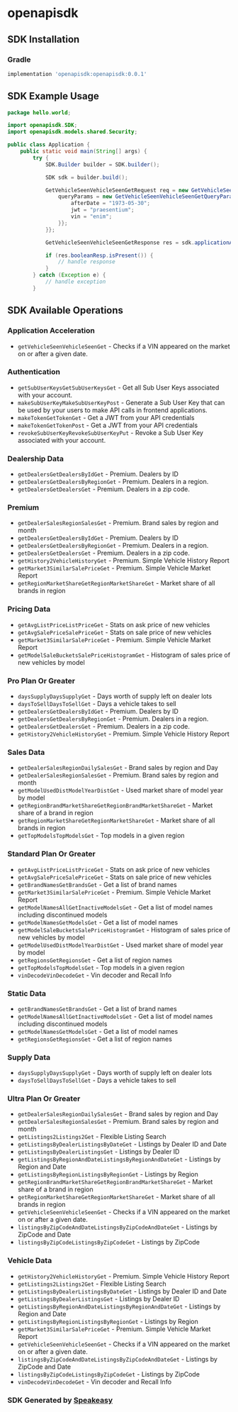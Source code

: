 # openapisdk

<!-- Start SDK Installation -->
## SDK Installation

### Gradle

```groovy
implementation 'openapisdk:openapisdk:0.0.1'
```
<!-- End SDK Installation -->

## SDK Example Usage
<!-- Start SDK Example Usage -->
```java
package hello.world;

import openapisdk.SDK;
import openapisdk.models.shared.Security;

public class Application {
    public static void main(String[] args) {
        try {
            SDK.Builder builder = SDK.builder();

            SDK sdk = builder.build();

            GetVehicleSeenVehicleSeenGetRequest req = new GetVehicleSeenVehicleSeenGetRequest() {{
                queryParams = new GetVehicleSeenVehicleSeenGetQueryParams() {{
                    afterDate = "1973-05-30";
                    jwt = "praesentium";
                    vin = "enim";
                }};
            }};

            GetVehicleSeenVehicleSeenGetResponse res = sdk.applicationAcceleration.getVehicleSeenVehicleSeenGet(req);

            if (res.booleanResp.isPresent()) {
                // handle response
            }
        } catch (Exception e) {
            // handle exception
        }
```
<!-- End SDK Example Usage -->

<!-- Start SDK Available Operations -->
## SDK Available Operations

### Application Acceleration

* `getVehicleSeenVehicleSeenGet` - Checks if a VIN appeared on the market on or after a given date.

### Authentication

* `getSubUserKeysGetSubUserKeysGet` - Get all Sub User Keys associated with your account.
* `makeSubUserKeyMakeSubUserKeyPost` - Generate a Sub User Key that can be used by your users to make API calls in frontend applications.
* `makeTokenGetTokenGet` - Get a JWT from your API credentials
* `makeTokenGetTokenPost` - Get a JWT from your API credentials
* `revokeSubUserKeyRevokeSubUserKeyPut` - Revoke a Sub User Key associated with your account.

### Dealership Data

* `getDealersGetDealersByIdGet` - Premium. Dealers by ID
* `getDealersGetDealersByRegionGet` - Premium. Dealers in a region.
* `getDealersGetDealersGet` - Premium. Dealers in a zip code.

### Premium

* `getDealerSalesRegionSalesGet` - Premium. Brand sales by region and month
* `getDealersGetDealersByIdGet` - Premium. Dealers by ID
* `getDealersGetDealersByRegionGet` - Premium. Dealers in a region.
* `getDealersGetDealersGet` - Premium. Dealers in a zip code.
* `getHistory2VehicleHistoryGet` - Premium. Simple Vehicle History Report
* `getMarket3SimilarSalePriceGet` - Premium. Simple Vehicle Market Report
* `getRegionMarketShareGetRegionMarketShareGet` - Market share of all brands in region

### Pricing Data

* `getAvgListPriceListPriceGet` - Stats on ask price of new vehicles
* `getAvgSalePriceSalePriceGet` - Stats on sale price of new vehicles
* `getMarket3SimilarSalePriceGet` - Premium. Simple Vehicle Market Report
* `getModelSaleBucketsSalePriceHistogramGet` - Histogram of sales price of new vehicles by model

### Pro Plan Or Greater

* `daysSupplyDaysSupplyGet` - Days worth of supply left on dealer lots
* `daysToSellDaysToSellGet` - Days a vehicle takes to sell
* `getDealersGetDealersByIdGet` - Premium. Dealers by ID
* `getDealersGetDealersByRegionGet` - Premium. Dealers in a region.
* `getDealersGetDealersGet` - Premium. Dealers in a zip code.
* `getHistory2VehicleHistoryGet` - Premium. Simple Vehicle History Report

### Sales Data

* `getDealerSalesRegionDailySalesGet` - Brand sales by region and Day
* `getDealerSalesRegionSalesGet` - Premium. Brand sales by region and month
* `getModelUsedDistModelYearDistGet` - Used market share of model year by model
* `getRegionBrandMarketShareGetRegionBrandMarketShareGet` - Market share of a brand in region
* `getRegionMarketShareGetRegionMarketShareGet` - Market share of all brands in region
* `getTopModelsTopModelsGet` - Top models in a given region

### Standard Plan Or Greater

* `getAvgListPriceListPriceGet` - Stats on ask price of new vehicles
* `getAvgSalePriceSalePriceGet` - Stats on sale price of new vehicles
* `getBrandNamesGetBrandsGet` - Get a list of brand names
* `getMarket3SimilarSalePriceGet` - Premium. Simple Vehicle Market Report
* `getModelNamesAllGetInactiveModelsGet` - Get a list of model names including discontinued models
* `getModelNamesGetModelsGet` - Get a list of model names
* `getModelSaleBucketsSalePriceHistogramGet` - Histogram of sales price of new vehicles by model
* `getModelUsedDistModelYearDistGet` - Used market share of model year by model
* `getRegionsGetRegionsGet` - Get a list of region names
* `getTopModelsTopModelsGet` - Top models in a given region
* `vinDecodeVinDecodeGet` - Vin decoder and Recall Info

### Static Data

* `getBrandNamesGetBrandsGet` - Get a list of brand names
* `getModelNamesAllGetInactiveModelsGet` - Get a list of model names including discontinued models
* `getModelNamesGetModelsGet` - Get a list of model names
* `getRegionsGetRegionsGet` - Get a list of region names

### Supply Data

* `daysSupplyDaysSupplyGet` - Days worth of supply left on dealer lots
* `daysToSellDaysToSellGet` - Days a vehicle takes to sell

### Ultra Plan Or Greater

* `getDealerSalesRegionDailySalesGet` - Brand sales by region and Day
* `getDealerSalesRegionSalesGet` - Premium. Brand sales by region and month
* `getListings2Listings2Get` - Flexible Listing Search
* `getListingsByDealerListingsByDateGet` - Listings by Dealer ID and Date
* `getListingsByDealerListingsGet` - Listings by Dealer ID
* `getListingsByRegionAndDateListingsByRegionAndDateGet` - Listings by Region and Date
* `getListingsByRegionListingsByRegionGet` - Listings by Region
* `getRegionBrandMarketShareGetRegionBrandMarketShareGet` - Market share of a brand in region
* `getRegionMarketShareGetRegionMarketShareGet` - Market share of all brands in region
* `getVehicleSeenVehicleSeenGet` - Checks if a VIN appeared on the market on or after a given date.
* `listingsByZipCodeAndDateListingsByZipCodeAndDateGet` - Listings by ZipCode and Date
* `listingsByZipCodeListingsByZipCodeGet` - Listings by ZipCode

### Vehicle Data

* `getHistory2VehicleHistoryGet` - Premium. Simple Vehicle History Report
* `getListings2Listings2Get` - Flexible Listing Search
* `getListingsByDealerListingsByDateGet` - Listings by Dealer ID and Date
* `getListingsByDealerListingsGet` - Listings by Dealer ID
* `getListingsByRegionAndDateListingsByRegionAndDateGet` - Listings by Region and Date
* `getListingsByRegionListingsByRegionGet` - Listings by Region
* `getMarket3SimilarSalePriceGet` - Premium. Simple Vehicle Market Report
* `getVehicleSeenVehicleSeenGet` - Checks if a VIN appeared on the market on or after a given date.
* `listingsByZipCodeAndDateListingsByZipCodeAndDateGet` - Listings by ZipCode and Date
* `listingsByZipCodeListingsByZipCodeGet` - Listings by ZipCode
* `vinDecodeVinDecodeGet` - Vin decoder and Recall Info

<!-- End SDK Available Operations -->

### SDK Generated by [Speakeasy](https://docs.speakeasyapi.dev/docs/using-speakeasy/client-sdks)
